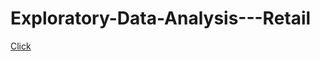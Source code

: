 # Exploratory-Data-Analysis---Retail
<a href ="https://drive.google.com/file/d/1Uk91lGaec1NiNG-LEylq70-7tztOiYBv/view?usp=share_link">Click</a>
